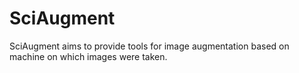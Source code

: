 # SciAugment
SciAugment aims to provide tools for image augmentation based on machine on which images were taken.
